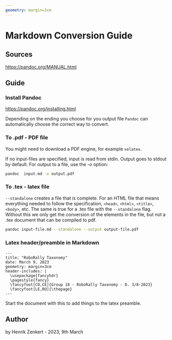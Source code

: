 ```yaml
---
geometry: margin=3cm
---
```


# Markdown Conversion Guide

## Sources

<https://pandoc.org/MANUAL.html>

## Guide

### Install Pandoc

<https://pandoc.org/installing.html>

Depending on the ending you choose for you output file `Pandoc` can automatically choose the correct way to convert.

### To .pdf - PDF file

You might need to download a PDF engine, for example `xelatex`.

If no input-files are specified, input is read from stdin. Output goes to stdout by default. For output to a file, use the -o option:

```sh
pandoc  input.md -o output.pdf
```

### To .tex - latex file

`--standalone` creates a file that is complete. For an HTML file that means everything needed to follow the specification, `<head>`, `<html>`, `<title>`, `<body>`, etc. The same is true for a .tex file with the `--standalone` flag. Without this we only get the conversion of the elements in the file, but not a .tex document that can be compiled to pdf.

```sh
pandoc input-file.md --standalone --output output-file.pdf
```

### Latex header/preamble in Markdown

```
---
title: "RoboRally Taxonomy"
date: March 9, 2023
geometry: margin=3cm
header-includes: |
  \usepackage{fancyhdr}
  \pagestyle{fancy}
  \fancyfoot[CO,CE]{Group 18 - RoboRally Taxonomy - D. 3/8-2023}
  \fancyfoot[LE,RO]{\thepage}
---
```

Start the document with this to add things to the latex preamble.

## Author

by Henrik Zenkert - 2023, 9th March
